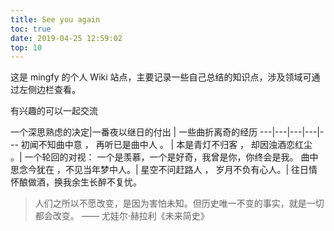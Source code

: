 ```yaml
---
title: See you again
toc: true
date: 2019-04-25 12:59:02
top: 10
---
```


这是 mingfy 的个人 Wiki 站点，主要记录一些自己总结的知识点，涉及领域可通过左侧边栏查看。

有兴趣的可以一起交流


一个深思熟虑的决定|一番夜以继日的付出 | 一些曲折离奇的经历 
---|---|---|---|---
初闻不知曲中意 ， 再听已是曲中人 。 | 本是青灯不归客 ， 却因浊酒恋红尘 。| 一个轮回的对视： 一个是羡慕，一个是好奇，我曾是你，你终会是我。
曲中思念今犹在 ，不见当年梦中人。|  星空不问赶路人 ， 岁月不负有心人。| 往日情怀酿做酒，换我余生长醉不复忧。

> 人们之所以不愿改变，是因为害怕未知。但历史唯一不变的事实，就是一切都会改变。       —— 尤娃尔·赫拉利《未来简史》








<!--  


![](index/devops.png)




另外，还有一个专门写架构方面知识的网站，有兴趣的可以一起交流  ==>  [Just playing arch](http://arch.minfy.cn/)



![](index/arch-01.png)

本文是一个索引帖，方便找到自己感兴趣的文章，你也可以使用左侧的分类及搜索功能。
有新文章时会更新本文，建议大家加入收藏夹中，如果你觉得本站不错，欢迎你转发给朋友。


## 前端
主要围绕Vue生态和ES6语法，也涉及到周边构建工具等的介绍和使用。

## 后端
主要语言是Java，深度解析Spring及Spring Boot。

还有关于并发控制、网络编程、设计模式等系列文章。





> 人们之所以不愿改变，是因为害怕未知。但历史唯一不变的事实，就是一切都会改变。
>                                               —— 尤娃尔·赫拉利《未来简史》
>                                               
![](index/banner.jpg)

自我管理，知识管理，时间管理，阅读，写作，思维导图，Wiz，TimeMeter

推荐博客 | 推荐书籍 
---|---|---|---
[阮一峰](http://www.ruanyifeng.com/) | 未来架构(张亮/吴晟/敖小剑/宋净超) 
[翟永超](http://blog.didispace.com/) | 枪炮、病菌与钢铁([美]贾雷德.戴蒙德) 
[JavaDoop](https://javadoop.com) | 

 -->

<!-- 
推荐博客 | 推荐书籍 | 推荐技术 | 推荐Github
---|---|---|---
[阮一峰](http://www.ruanyifeng.com/) | 未来架构(张亮/吴晟/敖小剑/宋净超) | todo | todo
[翟永超](http://blog.didispace.com/) | | | 
[JavaDoop](https://javadoop.com) | | | 
[徐靖峰](https://www.cnkirito.moe/) | | | 
[纯洁的微笑](http://www.ityouknow.com/spring-boot.html) | | | 

后端 | 前端 | 容器服务 | 大数据
---|---|---|---
Spring Boot |  Vue | Docker | Hadoop
Spring Cloud | webpack | kubernate | Hbase 
Mybatis |  iView | Rancher | Spark
Dubbo |  | |
RabbitMQ | | | 
-->


<!-- ## 后端技术栈
技术 | 名称 | 官网
---|---|---
Spring Boot | you know | https://spring.io/projects/spring-boot
Spring Cloud | 微服务框架 | https://spring.io/projects/spring-cloud
Mybatis | ORM框架 | http://www.mybatis.org/mybatis-3/zh/index.html
Dubbo | RPC框架 | http://dubbo.apache.org/zh-cn/
RabbitMQ | 消息队列 | aa

## 前端技术栈
技术 | 名称 | 官网
---|---|---
Node.js | aa | https://nodejs.org/en/
Vue| aaa | https://vuejs.org/
webpack | aa | https://webpack.js.org/

## 大数据技术栈
技术 | 名称 | 官网
---|---|---
Node.js | aa | https://nodejs.org/en/ -->


